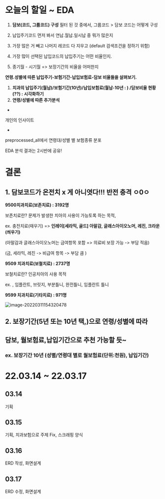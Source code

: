 # 오늘의 할일 ~ EDA

1. **담보(코드, 그룹코드) 구성**  필터 된 것 중에서, 그룹코드 > 담보 코드는 어떻게 구성
1. 납입주기코드 먼저 봐서 연납.월납.일시납 중 뭐가 많은지

3. 가장 많은 거 빼고 나머지 레코드 다 지우고 (default 검색조건을 정하기 위함)

4. 가장 많이 선택된 납입코드의 납입주기는 어떤 비율인지.

5. 종기월 - 시기월 => 보장기간의 비율을 어떠한지



**연령.성별에 따른 납입주기-보험기간-납입보험료-담보 비율들을 살펴보기.**

1. **치과의 납입주기(월납)/보험기간(10년)/납입보험료(월납-10년 : ) /담보비율 현황(??) : 시각화하기**
2. **연령/성별에 따른 추가분석**

+

개인의 인사이트

+

preprocessed_all에서 연령대/성별 별 보험종류 분포

EDA 분석 결과는 2시반에 공유!



# 결론

## 1. 담보코드가 온전치 x 게 아니엿다!!! 반전 충격 ㅇ0ㅇ

**9500치과치료(보존치료) : 3192명** 

보존치료란? 문제가 발생한 치아의 사용이 가능토록 하는 목적,

ex. 충전치료(때우기) => **인레이[세라믹, 골드] 아말감, 글래스아이오노머, 레진, 크라운(씌우기)**

(아말감과 글래스아이오노머는 금여항목 포함 => 의료비 보장 가능 -> 부담 적음)

(금, 세라믹, 레진 -> 비급여 항목 -> 부담 큼 ) 



**9509 치과치료(보철치료) : 2737명**

보철치료란? 인공치아의 사용 목적 

ex. , 임플란트, 브릿지, 부분틀니, 완전틀니, 임플란트 틀니



**9599 치과치료(기타치료) : 971명** 



![image-20220311154320478](C:\Users\multicampus\AppData\Roaming\Typora\typora-user-images\image-20220311154320478.png)



## 2. 보장기간(5년 또는 10년 택,)으로 연령/성별에 따라

## 담보, 월보험료,납입기간으로 추천 가능할 듯~



### ex. 보장기간 10년 (성별/연령대 별로 월보험료(단위:천원), 납입기간)



# 22.03.14 ~ 22.03.17

## 03.14

기획

## 03.15

기획, 치과보험으로 주제 Fix, 스크래핑 양식

## 03.16

ERD 작성, 화면설계

## 03.17

ERD 수정, 화면설계














